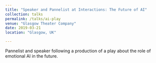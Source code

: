 ```yaml
---
title: "Speaker and Pannelist at Interactions: The Future of AI"
collection: talks
permalink: /talks/ai-play
venue: "Glasgow Theater Company"
date: 2019-03-21
location: "Glasgow, UK"

---
```


Pannelist and speaker following a production of a play about the role of
emotional AI in the future.
